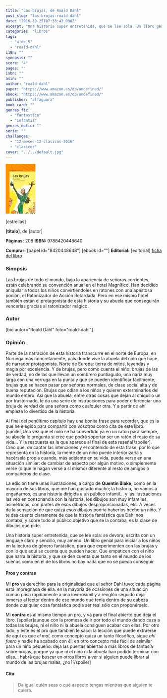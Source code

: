 ```yaml
---
title: "Las brujas, de Roald Dahl"
post_slug: "las-brujas-roald-dahl"
date: "2016-10-25T07:33:42.000Z"
excerpt: "Una historia super entretenida, que se lee sola. Un libro genial para iniciar a los niños en la lectura de género fantástico, para que experimenten con las brujas y con lo que aquí se cuenta que pueden hacer."
categories: "libros"
tags: 
  - "4-de-5"
  - "roald-dahl"
i18n: ""
synopsis: ""
score: "4"
pages: ""
isbn: ""
asin: ""
author: "roald-dahl"
paper: "https://www.amazon.es/dp/undefined/"
ebook: "https://www.amazon.es/dp/undefined/"
publisher: "alfaguara"
book_card: ""
genres_fic: 
  - "fantastico"
  - "infantil"
genres_nofic: ""
serie: ""
challenges: 
  - "12-meses-12-clasicos-2016"
  - "clasicos"
cover: "../../default.jpg"
---
```


![[titulo-foto]](images/brujas-p.jpg)

\[estrellas\]

**\[titulo\]**, de \[autor\]

**Páginas:** 208 **ISBN:** 9788420448640

**Comprar:** \[papel id="8420448648"\] \[ebook id=""\] **Editorial:** \[editorial\] [ficha del libro](http://www.megustaleer.com/libro/las-brujas-alfaguara-clasicos/ES0137154)

### Sinopsis

Las brujas de todo el mundo, bajo la apariencia de señoras corrientes, están celebrando su convención anual en el hotel Magnífico. Han decidido aniquilar a todos los niños convirtiéndoles en ratones con una apestosa poción, el Ratonizador de Acción Retardada. Pero en ese mismo hotel también están el protagonista de esta historia y su abuela que conseguirán vencerlas gracias al ratonizador mágico.

### Autor

\[bio autor="Roald Dahl" foto="roald-dahl"\]

### Opinión

Parte de la narración de esta historia transcurre en el norte de Europa, en Noruega más concretamente, país donde vive la abuela del niño que hace de narrador protagonista. Norte de Europa: tierra de mitos, leyendas y magia por excelencia. Y de brujas, pero como cuenta el niño: brujas de las de verdad, no de las que llevan un sombrero puntiagudo, una nariz muy larga con una verruga en la punta y que se pueden identificar fácilmente; brujas que se hacen pasar por señoras normales, de clase social alta y de buena reputación. Brujas que odian a los niños y quieren exterminarlos del mundo entero. Así que la abuela, entre otras cosas que dejan al chiquillo un por trastornado, le da una serie de instrucciones para poder diferenciar una bruja de verdad de una señora como cualquier otra. Y a partir de ahí empieza lo divertido de la historia.

Al final del penúltimo capítulo hay una bonita frase para recordar, que es la que he elegido para compartir con vosotros como cita de este libro. \[spoiler\]Una vez que el niño se ha convertido ya en un ratón para siempre, su abuela le pregunta si cree que podrá soportar ser un ratón el resto de su vida… Y la respuesta es la que aparece al final de esta reseña\[/spoiler\]. Creo que, de captar las intenciones y el contenido de esta frase, por lo que representa en la historia, la mente de un niño puede interiorizarla y hacérsela propia cuando, más adelante en su vida, pueda verse en una situación similar: de cambiar de aspecto por algún motivo, o simplemente verse (o que le hagan verse a sí mismo) diferente al resto de amigos o compañeros de clase.

La edición tiene unas ilustraciones, a cargo de **Quentin Blake**, como en la mayoría de sus libros, que me han gustado mucho; la historia, no vamos a engañarnos, es una historia dirigida a un público infantil… y las ilustraciones las veo en consonancia con la historia, los dibujos son muy infantiles, asimétricos, con partes de esos dibujos desproporcionadas, etc. A veces da la sensación de que quizá esos dibujos podría haberlos hecho un niño. Y te das cuenta claramente de que la historia fantástica que Dahl nos contaba, y sobre todo al público objetivo que se la contaba, es la clase de dibujos que pide.

Una historia super entretenida, que se lee sola: se devora; escrita con un lenguaje claro y sencillo, muy ameno. Un libro genial para iniciar a los niños en la lectura de género fantástico, para que experimenten con las brujas y con lo que aquí se cuenta que pueden hacer. Que empaticen con el niño que narra la historia, y que se den cuenta que tanto en el mundo de los sueños como en el de los libros no hay nada que no se pueda conseguir.

#### Pros y contras

Mi **pro** va derechito para la originalidad que el señor Dahl tuvo; cada página está impregnada de ella. en la mayoría de ocasiones de una situación común pasa rápidamente a una inverosímil y a renglón seguido deja inmerso al lector dentro de ese mundo que tenía dentro de su cabeza donde cualquier cosa fantástica podía ser real sólo con proponérselo.

Mi **contra** es al mismo tiempo un pro, y va para el final abierto que deja el libro. \[spoiler\]aunque con la promesa de ir por todo el mundo dando caza a todas las brujas, ni el niño ni la abuela consiguen acabar con ellas. Por otro lado, y éste es el pro que también le saco: la lección que puede extraerse de aquí es que _el mal_, como concepto quizá un tanto filosófico, sigue _ahí fuera_ y nadie ha acabado con él; en otro concepto más fácil de asimilar para un niño pequeño: deja las puertas abiertas a más libros de fantasía sobre brujas, porque ya que ni el niño ni la abuela han podido terminar con ellas… habrá que buscar en otros libros a ver si alguien puede librar al mundo de las brujas malas, ¿no?\[/spoiler\]

#### Cita

> Da igual quién seas o qué aspecto tengas mientras que alguien te quiera.
